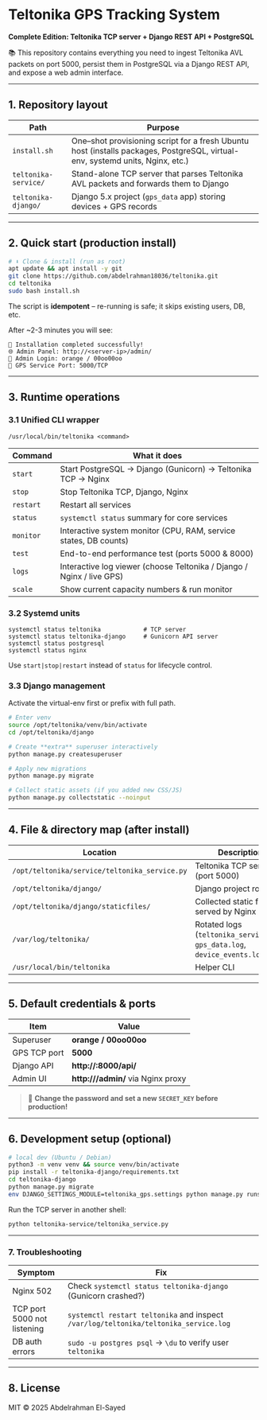 # Teltonika GPS Tracking System

**Complete Edition: Teltonika TCP server + Django REST API + PostgreSQL**

📚 This repository contains everything you need to ingest Teltonika AVL packets on port 5000, persist them in PostgreSQL via a Django REST API, and expose a web admin interface.

---

## 1. Repository layout

| Path                 | Purpose                                                                                                                       |
| -------------------- | ----------------------------------------------------------------------------------------------------------------------------- |
| `install.sh`         | One–shot provisioning script for a fresh Ubuntu host (installs packages, PostgreSQL, virtual-env, systemd units, Nginx, etc.) |
| `teltonika-service/` | Stand-alone TCP server that parses Teltonika AVL packets and forwards them to Django                                          |
| `teltonika-django/`  | Django 5.x project (`gps_data` app) storing devices + GPS records                                                             |

---

## 2. Quick start (production install)

```bash
# ⬇️ Clone & install (run as root)
apt update && apt install -y git
git clone https://github.com/abdelrahman18036/teltonika.git
cd teltonika
sudo bash install.sh
```

The script is **idempotent** – re-running is safe; it skips existing users, DB, etc.

After ~2-3 minutes you will see:

```
🎉 Installation completed successfully!
🌐 Admin Panel: http://<server-ip>/admin/
👤 Admin Login: orange / 00oo00oo
📡 GPS Service Port: 5000/TCP
```

---

## 3. Runtime operations

### 3.1 Unified CLI wrapper

`/usr/local/bin/teltonika <command>`

| Command   | What it does                                                          |
| --------- | --------------------------------------------------------------------- |
| `start`   | Start PostgreSQL → Django (Gunicorn) → Teltonika TCP → Nginx          |
| `stop`    | Stop Teltonika TCP, Django, Nginx                                     |
| `restart` | Restart all services                                                  |
| `status`  | `systemctl status` summary for core services                          |
| `monitor` | Interactive system monitor (CPU, RAM, service states, DB counts)      |
| `test`    | End-to-end performance test (ports 5000 & 8000)                       |
| `logs`    | Interactive log viewer (choose Teltonika / Django / Nginx / live GPS) |
| `scale`   | Show current capacity numbers & run monitor                           |

### 3.2 Systemd units

```
systemctl status teltonika            # TCP server
systemctl status teltonika-django     # Gunicorn API server
systemctl status postgresql
systemctl status nginx
```

Use `start|stop|restart` instead of `status` for lifecycle control.

### 3.3 Django management

Activate the virtual-env first or prefix with full path.

```bash
# Enter venv
source /opt/teltonika/venv/bin/activate
cd /opt/teltonika/django

# Create **extra** superuser interactively
python manage.py createsuperuser

# Apply new migrations
python manage.py migrate

# Collect static assets (if you added new CSS/JS)
python manage.py collectstatic --noinput
```

---

## 4. File & directory map (after install)

| Location                                      | Description                                                                 |
| --------------------------------------------- | --------------------------------------------------------------------------- |
| `/opt/teltonika/service/teltonika_service.py` | Teltonika TCP server (port 5000)                                            |
| `/opt/teltonika/django/`                      | Django project root                                                         |
| `/opt/teltonika/django/staticfiles/`          | Collected static files served by Nginx                                      |
| `/var/log/teltonika/`                         | Rotated logs (`teltonika_service.log`, `gps_data.log`, `device_events.log`) |
| `/usr/local/bin/teltonika`                    | Helper CLI                                                                  |

---

## 5. Default credentials & ports

| Item         | Value                                         |
| ------------ | --------------------------------------------- |
| Superuser    | **orange / 00oo00oo**                         |
| GPS TCP port | **5000**                                      |
| Django API   | **http://<server-ip>:8000/api/**              |
| Admin UI     | **http://<server-ip>/admin/** via Nginx proxy |

> 🔐 **Change the password and set a new `SECRET_KEY` before production!**

---

## 6. Development setup (optional)

```bash
# local dev (Ubuntu / Debian)
python3 -m venv venv && source venv/bin/activate
pip install -r teltonika-django/requirements.txt
cd teltonika-django
python manage.py migrate
env DJANGO_SETTINGS_MODULE=teltonika_gps.settings python manage.py runserver 0.0.0.0:8000
```

Run the TCP server in another shell:

```bash
python teltonika-service/teltonika_service.py
```

---

### 7. Troubleshooting

| Symptom                     | Fix                                                                                  |
| --------------------------- | ------------------------------------------------------------------------------------ |
| Nginx 502                   | Check `systemctl status teltonika-django` (Gunicorn crashed?)                        |
| TCP port 5000 not listening | `systemctl restart teltonika` and inspect `/var/log/teltonika/teltonika_service.log` |
| DB auth errors              | `sudo -u postgres psql` → `\du` to verify user `teltonika`                           |

---

## 8. License

MIT © 2025 Abdelrahman El-Sayed

